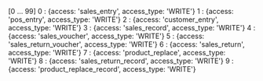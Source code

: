 
[0 … 99]
0
: 
{access: 'sales_entry', access_type: 'WRITE'}
1
: 
{access: 'pos_entry', access_type: 'WRITE'}
2
: 
{access: 'customer_entry', access_type: 'WRITE'}
3
: 
{access: 'sales_record', access_type: 'WRITE'}
4
: 
{access: 'sales_voucher', access_type: 'WRITE'}
5
: 
{access: 'sales_return_voucher', access_type: 'WRITE'}
6
: 
{access: 'sales_return', access_type: 'WRITE'}
7
: 
{access: 'product_replace', access_type: 'WRITE'}
8
: 
{access: 'sales_return_record', access_type: 'WRITE'}
9
: 
{access: 'product_replace_record', access_type: 'WRITE'}
